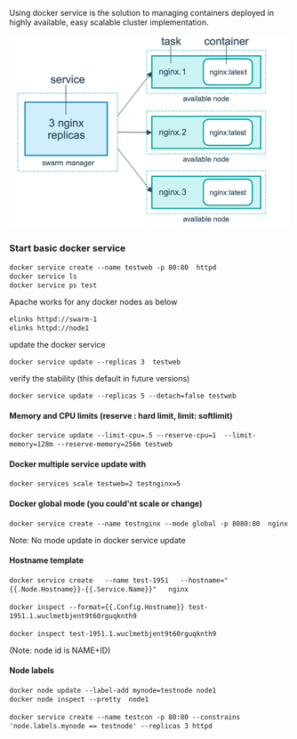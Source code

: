 

Using docker service is the solution to managing containers deployed in highly available, easy scalable cluster implementation.

![](https://github.com/Kasunmadura/docker/blob/master/docker_swarm/services/docker-swarm-nginx.png)

###  Start basic docker service

    docker service create --name testweb -p 80:80  httpd
    docker service ls
    docker service ps test

Apache works for any docker nodes  as below

    elinks httpd://swarm-1
    elinks httpd://node1

update the docker service

    docker service update --replicas 3  testweb

verify the stability (this default in future versions)

    docker service update --replicas 5 --detach=false testweb

#### Memory and CPU limits (reserve : hard limit, limit: softlimit)

    docker service update --limit-cpu=.5 --reserve-cpu=1  --limit-memory=128m --reserve-memory=256m testweb

#### Docker multiple service update with

    docker services scale testweb=2 testnginx=5

#### Docker global mode  (you could'nt scale or change)

    docker service create --name testnginx --mode global -p 8080:80  nginx

Note: No mode update in docker service update


#### Hostname template  

    docker service create   --name test-1951   --hostname="{{.Node.Hostname}}-{{.Service.Name}}"   nginx

    docker inspect --format={{.Config.Hostname}} test-1951.1.wuclmetbjent9t60rguqknth9

    docker inspect test-1951.1.wuclmetbjent9t60rguqknth9


(Note: node id is NAME+ID)


#### Node labels

    docker node update --label-add mynode=testnode node1
    docker node inspect --pretty  node1

    docker service create --name testcon -p 80:80 --constrains 'node.labels.mynode == testnode' --replicas 3 httpd
